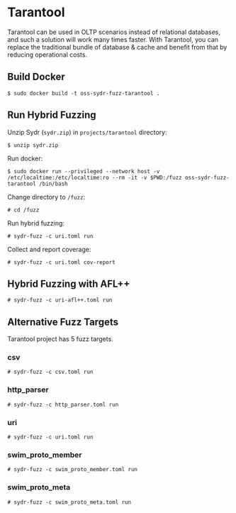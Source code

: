 # Tarantool

Tarantool can be used in OLTP scenarios instead of relational databases, and
such a solution will work many times faster. With Tarantool, you can replace the
traditional bundle of database & cache and benefit from that by reducing
operational costs.

## Build Docker

    $ sudo docker build -t oss-sydr-fuzz-tarantool .

## Run Hybrid Fuzzing

Unzip Sydr (`sydr.zip`) in `projects/tarantool` directory:

    $ unzip sydr.zip

Run docker:

    $ sudo docker run --privileged --network host -v /etc/localtime:/etc/localtime:ro --rm -it -v $PWD:/fuzz oss-sydr-fuzz-tarantool /bin/bash

Change directory to `/fuzz`:

    # cd /fuzz

Run hybrid fuzzing:

    # sydr-fuzz -c uri.toml run

Collect and report coverage:

    # sydr-fuzz -c uri.toml cov-report

## Hybrid Fuzzing with AFL++

    # sydr-fuzz -c uri-afl++.toml run

## Alternative Fuzz Targets

Tarantool project has 5 fuzz targets.

### csv

    # sydr-fuzz -c csv.toml run

### http_parser

    # sydr-fuzz -c http_parser.toml run

### uri

    # sydr-fuzz -c uri.toml run

### swim_proto_member

    # sydr-fuzz -c swim_proto_member.toml run

### swim_proto_meta

    # sydr-fuzz -c swim_proto_meta.toml run
